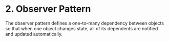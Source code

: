 # 2. Observer Pattern

The observer pattern defines a one-to-many dependency between objects so that when one object changes state, all of its dependents are notified and updated automatically.
